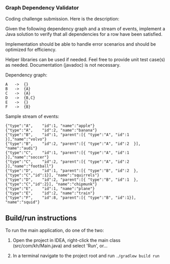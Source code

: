 ### Graph Dependency Validator

Coding challenge submission.  Here is the description:

Given the following dependency graph and a stream of events, implement a Java solution to verify that all dependencies for a row have been satisfied. 

Implementation should be able to handle error scenarios and should be optimized for efficiency.

Helper libraries can be used if needed.  Feel free to provide unit test case(s) as needed. Documentation (javadoc) is not necessary.

Dependency  graph:

```
A   ->  {}
B   ->  {A}
C   ->  {A}
D   ->  {B,C}
E   ->  {}
F   ->  {B}
```

Sample  stream  of  events:

```
{"type":"A",    "id":1, "name":"apple"}
{"type":"A",    "id":2, "name":"banana"}
{"type":"B",    "id":1, "parent":[{ "type":"A", "id":1  }],"name":"volvo"}
{"type":"B",    "id":2, "parent":[{ "type":"A", "id":2  }], "name":"audi"}
{"type":"C",    "id":1, "parent":[{ "type":"A", "id":1  }],"name":"soccer"}
{"type":"C",    "id":2, "parent":[{ "type":"A", "id":2  }],"name":"football"}
{"type":"D",    "id":1, "parent":[{ "type":"B", "id":2  },  {"type":"C","id":1}], "name":"squirrels"}
{"type":"D",    "id":2, "parent":[{ "type":"B", "id":1  },  {"type":"C","id":2}], "name":"chipmunk"}
{"type":"E",    "id":1, "name":"plane"}
{"type":"E",    "id":2, "name":"train"}
{"type":"F",    "id":8, "parent":[{ "type":"B", "id":1}], "name":"squid"}
```

## Build/run instructions

To run the main application, do one of the two:

1) Open the project in IDEA, right-click the main class (src/com/kh/Main.java) and select 'Run', or...

2) In a terminal navigate to the project root and run `./gradlew build run`
